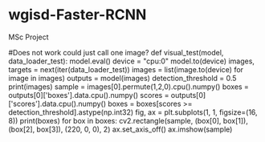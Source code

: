 # wgisd-Faster-RCNN
MSc Project


#Does not work could just call one image?
def visual_test(model, data_loader_test):
    model.eval()
    device = "cpu:0"
    model.to(device)
    images, targets = next(iter(data_loader_test))
    images = list(image.to(device) for image in images)
    outputs = model(images)
    detection_threshold = 0.5
    print(images)
    sample = images[0].permute(1,2,0).cpu().numpy()
    boxes = outputs[0]['boxes'].data.cpu().numpy()
    scores = outputs[0]['scores'].data.cpu().numpy()
    boxes = boxes[scores >= detection_threshold].astype(np.int32)
    fig, ax = plt.subplots(1, 1, figsize=(16, 8))
    print(boxes)
    for box in boxes:
        cv2.rectangle(sample,
                  (box[0], box[1]),
                  (box[2], box[3]),
                  (220, 0, 0), 2)
    ax.set_axis_off()
    ax.imshow(sample)
